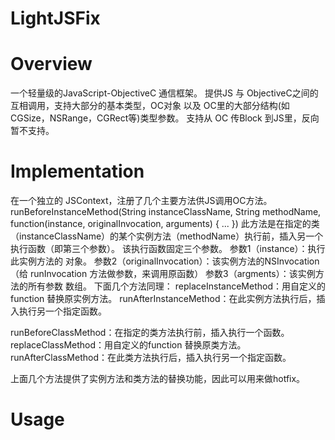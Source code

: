 # LightJSFix

# Overview
一个轻量级的JavaScript-ObjectiveC 通信框架。
提供JS 与 ObjectiveC之间的互相调用，支持大部分的基本类型，OC对象 以及 OC里的大部分结构(如CGSize，NSRange，CGRect等)类型参数。
支持从 OC 传Block 到JS里，反向暂不支持。

# Implementation
在一个独立的 JSContext，注册了几个主要方法供JS调用OC方法。
runBeforeInstanceMethod(String instanceClassName, String methodName, function(instance, originalInvocation, arguments) {
...
})
此方法是在指定的类（instanceClassName）的某个实例方法（methodName）执行前，插入另一个执行函数（即第三个参数）。
该执行函数固定三个参数。
参数1（instance）：执行此实例方法的 对象。
参数2（originalInvocation）：该实例方法的NSInvocation（给 runInvocation 方法做参数，来调用原函数）
参数3（argments）：该实例方法的所有参数 数组。
下面几个方法同理：
replaceInstanceMethod：用自定义的 function 替换原实例方法。
runAfterInstanceMethod：在此实例方法执行后，插入执行另一个指定函数。

runBeforeClassMethod：在指定的类方法执行前，插入执行一个函数。
replaceClassMethod：用自定义的function 替换原类方法。
runAfterClassMethod：在此类方法执行后，插入执行另一个指定函数。

上面几个方法提供了实例方法和类方法的替换功能，因此可以用来做hotfix。



# Usage

